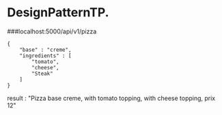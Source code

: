 # DesignPatternTP.

###localhost:5000/api/v1/pizza



```
{
	"base" : "creme",
	"ingredients" : [
		"tomato",
		"cheese",
		"Steak"
	]
}
```

result : 
"Pizza base creme, with tomato topping, with cheese topping, prix 12"
